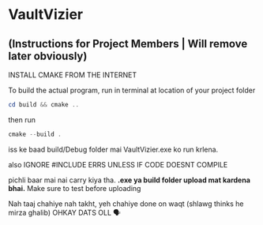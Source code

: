 # VaultVizier

## (Instructions for Project Members | Will remove later obviously)

INSTALL CMAKE FROM THE INTERNET

To build the actual program, run in terminal at location of your project folder

```powershell
cd build && cmake ..
```

then run

```powershell
cmake --build .
```

iss ke baad build/Debug folder mai VaultVizier.exe ko run krlena.

also IGNORE #INCLUDE ERRS UNLESS IF CODE DOESNT COMPILE

pichli baar mai nai carry kiya tha.
**.exe ya build folder upload mat kardena bhai.**
Make sure to test before uploading

Nah taaj chahiye nah takht, yeh chahiye done on waqt (shlawg thinks he mirza ghalib)
OHKAY DATS OLL 🗣️
